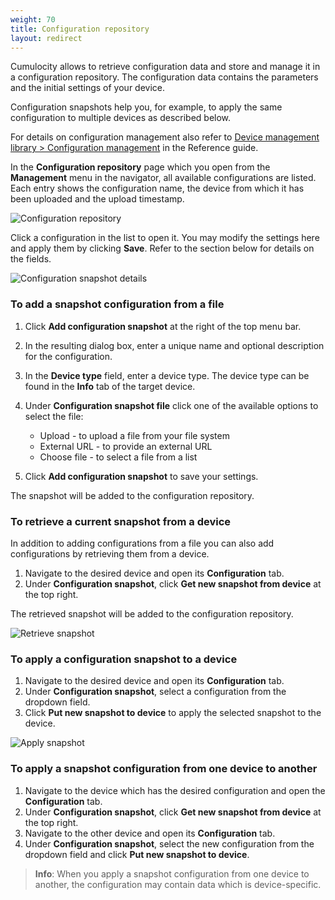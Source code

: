 ```yaml
---
weight: 70
title: Configuration repository
layout: redirect
---
```


Cumulocity allows to retrieve configuration data and store and manage it in a configuration repository. The configuration data contains the parameters and the initial settings of your device.

Configuration snapshots help you, for example, to apply the same configuration to multiple devices as described below. 

For details on configuration management also refer to [Device management library > Configuration management](/guides/reference/device-management/#configuration-management) in the Reference guide.

In the **Configuration repository** page which you open from the **Management** menu in the navigator, all available configurations are listed. Each entry shows the configuration name, the device from which it has been uploaded and the upload timestamp.

![Configuration repository](/images/users-guide/DeviceManagement/devmgmt-configuration-repository.png)

Click a configuration in the list to open it. You may modify the settings here and apply them by clicking **Save**. Refer to the section below for details on the fields.

![Configuration snapshot details](/images/users-guide/DeviceManagement/devmgmt-configuration-snapshot-details.png)

### To add a snapshot configuration from a file

1. Click **Add configuration snapshot** at the right of the top menu bar. 
2. In the resulting dialog box, enter a unique name and optional description for the configuration.
3. In the **Device type** field, enter a device type. The device type can be found in the **Info** tab of the target device.
4. Under **Configuration snapshot file** click one of the available options to select the file:
 
	* 	Upload - to upload a file from your file system
	* 	External URL - to provide an external URL
	* 	Choose file - to select a file  from a list

5. Click **Add configuration snapshot** to save your settings.

The snapshot will be added to the configuration repository.


### To retrieve a current snapshot from a device

In addition to adding configurations from a file you can also add configurations by retrieving them from a device.

1. Navigate to the desired device and open its **Configuration** tab. 
2. Under **Configuration snapshot**, click **Get new snapshot from device** at the top right. 

The retrieved snapshot will be added to the configuration repository.

![Retrieve snapshot](/images/users-guide/DeviceManagement/devmgmt-devices-config-getnewsnapshot.png)

### To apply a configuration snapshot to a device

1. Navigate to the desired device and open its **Configuration** tab. 
2. Under **Configuration snapshot**, select a configuration from the dropdown field.
3. Click **Put new snapshot to device** to apply the selected snapshot to the device.

![Apply snapshot](/images/users-guide/DeviceManagement/devmgmt-devices-config-putsnapshot.png)

### To apply a snapshot configuration from one device to another

1. Navigate to the device which has the desired configuration and open the **Configuration** tab.
2. Under **Configuration snapshot**, click **Get new snapshot from device** at the top right.
3. Navigate to the other device and open its **Configuration** tab.
4. Under **Configuration snapshot**, select the new configuration from the dropdown field and click **Put new snapshot to device**.
 
>**Info**: When you apply a snapshot configuration from one device to another, the configuration may contain data which is device-specific.


